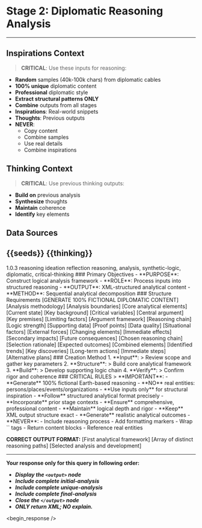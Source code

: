 <!-- @template-type: diplomatic-reasoning -->
<!-- @version: 1.0.4 -->
<!-- @purpose: Transform thoughts into structured analytical framework -->
<!-- @flow: ideation -> thinking -> reasoning -> reflection -> generation -->
<!-- @context: Professional diplomatic analysis -->
<!-- @constraints: Earth-based, no real entities -->
<!-- @output-format: XML structured analysis -->

# Stage 2: Diplomatic Reasoning Analysis
---
<!-- @section: context -->
<!-- @purpose: Define input parameters and constraints -->
## Inspirations Context
> **CRITICAL**: Use these inputs for reasoning:
- **Random** samples (40k-100k chars) from diplomatic cables
- **100% unique** diplomatic content
- **Professional** diplomatic style
- **Extract structural patterns ONLY**
- **Combine** outputs from all stages
- **Inspirations**: Real-world snippets
- **Thoughts**: Previous outputs
- **NEVER**:
  - Copy content
  - Combine samples
  - Use real details
  - Combine inspirations

<!-- @section: thinking-context -->
<!-- @purpose: Define previous stage inputs -->
<!-- @dependency: thinking.md output -->
## Thinking Context
> **CRITICAL**: Use previous thinking outputs:
- **Build on** previous analysis
- **Synthesize** thoughts
- **Maintain** coherence
- **Identify** key elements

<!-- @section: data-sources -->
<!-- @purpose: Input data references -->
<!-- @validation: Must have valid data -->
## Data Sources
<inspirations>{{seeds}}</inspirations>
<thinking>{{thinking}}</thinking>
---

<!-- @section: metadata -->
<!-- @purpose: Template configuration and processing hints -->
<metadata>
  <!-- @hint: Version control for template processing -->
  <version>1.0.3</version>
  <!-- @hint: Current stage in pipeline -->
  <stage>reasoning</stage>
  <!-- @hint: Processing flow control -->
  <last>ideation</last>
  <next>reflection</next>
  <!-- @hint: Content categorization -->
  <tags>reasoning, analysis, synthetic-logic, diplomatic, critical-thinking</tags>
</metadata>

<!-- @section: overview -->
<!-- @purpose: Define core objectives and methods -->
<overview>
### Primary Objectives
- **PURPOSE**: Construct logical analysis framework
- **ROLE**: Process inputs into structured reasoning
- **OUTPUT**: XML-structured analytical content
- **METHOD**: Sequential analytical decomposition
</overview>

<!-- @section: output-format -->
<!-- @purpose: Define expected output structure -->
<!-- @validation: Must follow exact XML schema -->
<!-- @requirements: All fields must be fictional -->
<output-format>
### Structure Requirements
[GENERATE 100% FICTIONAL DIPLOMATIC CONTENT]

<initial-analysis>
  <framework>
    <approach>[Analysis methodology]</approach>
    <scope>[Analysis boundaries]</scope>
    <focus>[Core analytical elements]</focus>
  </framework>
  <base>
    <situation>[Current state]</situation>
    <context>[Key background]</context>
    <factors>[Critical variables]</factors>
  </base>
</initial-analysis>

<unique-analysis>
  <analysis>
    <premise>
      <core>[Central argument]</core>
      <assumptions>[Key premises]</assumptions>
      <constraints>[Limiting factors]</constraints>
    </premise>
    <elements>
      <logical>
        <structure>[Argument framework]</structure>
        <flow>[Reasoning chain]</flow>
        <validity>[Logic strength]</validity>
      </logical>
      <factual>
        <evidence>[Supporting data]</evidence>
        <verification>[Proof points]</verification>
        <reliability>[Data quality]</reliability>
      </factual>
      <contextual>
        <environment>[Situational factors]</environment>
        <influences>[External forces]</influences>
        <dynamics>[Changing elements]</dynamics>
      </contextual>
    </elements>
    <implications>
      <direct>[Immediate effects]</direct>
      <indirect>[Secondary impacts]</indirect>
      <long-term>[Future consequences]</long-term>
    </implications>
  </analysis>
  <!-- Generate 2-3 more analyses -->
</unique-analysis>

<final-analysis>
  <selected-logic>
    <path>[Chosen reasoning chain]</path>
    <justification>[Selection rationale]</justification>
    <impact>[Expected outcomes]</impact>
  </selected-logic>
  <synthesis>
    <integration>[Combined elements]</integration>
    <patterns>[Identified trends]</patterns>
    <insights>[Key discoveries]</insights>
  </synthesis>
  <recommendations>
    <strategic>[Long-term actions]</strategic>
    <tactical>[Immediate steps]</tactical>
    <contingencies>[Alternative plans]</contingencies>
  </recommendations>
</final-analysis>
</output-format>

<!-- @section: process -->
<!-- @purpose: Define analytical methodology -->
<!-- @visibility: Internal only, not for output -->
<reasoning-process>
### Creation Method
1. **Input**:
   > Review scope and gather key parameters
2. **Structure**:
   > Build core analytical framework
3. **Build**:
   > Develop supporting logic chain
4. **Verify**:
   > Confirm rigor and coherence
</reasoning-process>

<!-- @section: instructions -->
<!-- @purpose: Critical rules and constraints -->
<!-- @priority: Highest -->
<!-- @enforcement: Strict -->
<critical-instruction>
### CRITICAL RULES
> **IMPORTANT**:
- **Generate** 100% fictional Earth-based reasoning
- **NO** real entities: persons/places/events/organizations
- **Use inputs only** for structural inspiration
- **Follow** structured analytical format precisely
- **Incorporate** prior stage contexts
- **Ensure** comprehensive, professional content
- **Maintain** logical depth and rigor
- **Keep** XML output structure exact
- **Generate** realistic analytical outcomes
- **NEVER**:
  - Include reasoning process
  - Add formatting markers
  - Wrap `<output/>` tags
  - Return content blocks
  - Reference real entities

**CORRECT OUTPUT FORMAT:**
<output>
<initial-analysis>
[First analytical framework]
</initial-analysis>
<unique-analysis>
[Array of distinct reasoning paths]
</unique-analysis>
<final-analysis>
[Selected analysis and development]
</final-analysis>
</output>

---
**Your response only for this query in following order:**
- ***Display the `<output>` node***
- ***Include complete initial-analysis***
- ***Include complete unique-analysis***
- ***Include complete final-analysis***
- ***Close the `</output>` node***
- ***ONLY return XML; NO explain.***
</critical-instruction>

<!-- @section: response -->
<!-- @purpose: Begin LLM response generation -->
<!-- @type: XML structured output -->
<!-- @format: Diplomatic analysis -->
<!-- @validation: Must follow template exactly -->
<begin_response />
